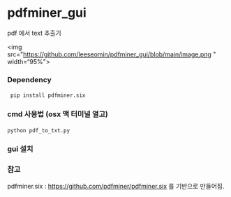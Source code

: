 # pdfminer_gui 

pdf 에서 text 추출기


 <img src="https://github.com/leeseomin/pdfminer_gui/blob/main/image.png
" width=“95%">

###  Dependency 


``` pip install pdfminer.six``` 


### cmd 사용법 (osx 맥 터미널 열고)

``` python pdf_to_txt.py ```


### gui 설치






### 참고 

pdfminer.six  :  https://github.com/pdfminer/pdfminer.six  를 기반으로 만들어짐.



